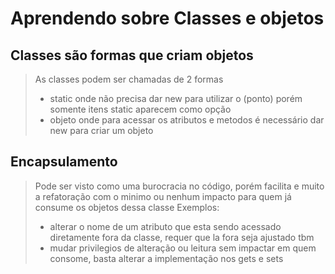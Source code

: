 # Aprendendo sobre Classes e objetos

## Classes são formas que criam objetos
> As classes podem ser chamadas de 2 formas
> - static onde não precisa dar new para utilizar o (ponto) porém somente itens static aparecem como opção
> - objeto onde para acessar os atributos e metodos é necessário dar new para criar um objeto
## Encapsulamento
> Pode ser visto como uma burocracia no código, porém facilita e muito a refatoração com o minimo ou nenhum impacto para 
> quem já consume os objetos dessa classe
> Exemplos:
> - alterar o nome de um atributo que esta sendo acessado diretamente fora da classe, requer que la fora seja ajustado tbm
> - mudar privilegios de alteração ou leitura sem impactar em quem consome, basta alterar a implementação nos gets e sets
